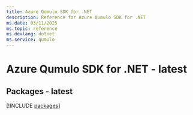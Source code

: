 ```yaml
---
title: Azure Qumulo SDK for .NET
description: Reference for Azure Qumulo SDK for .NET
ms.date: 03/11/2025
ms.topic: reference
ms.devlang: dotnet
ms.service: qumulo
---
```

# Azure Qumulo SDK for .NET - latest
## Packages - latest
[!INCLUDE [packages](qumulo-index.md)]